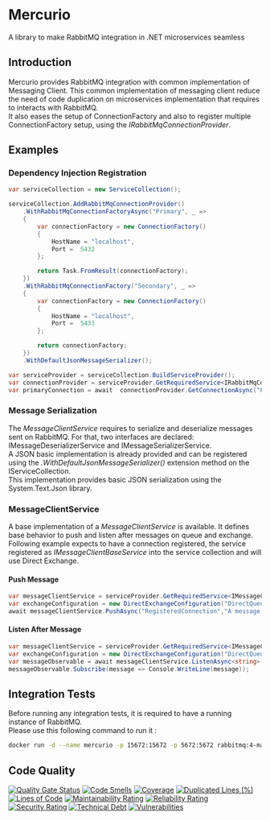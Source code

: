 # Mercurio
A library to make RabbitMQ integration in .NET microservices seamless

## Introduction
Mercurio provides RabbitMQ integration with common implementation of Messaging Client. This common implementation of messaging client reduce the need of code duplication on microservices implementation that requires to interacts with RabbitMQ.  
It also eases the setup of ConnectionFactory and also to register multiple ConnectionFactory setup, using the _IRabbitMqConnectionProvider_.

## Examples
### Dependency Injection Registration
```csharp
var serviceCollection = new ServiceCollection();

serviceCollection.AddRabbitMqConnectionProvider()
    .WithRabbitMqConnectionFactoryAsync("Primary", _ =>
    {
        var connectionFactory = new ConnectionFactory()
        {
            HostName = "localhost",
            Port =  5432
        };

        return Task.FromResult(connectionFactory);
    })
    .WithRabbitMqConnectionFactory("Secondary", _ =>
    {
        var connectionFactory = new ConnectionFactory()
        {
            HostName = "localhost",
            Port =  5433
        };

        return connectionFactory;
    })
    .WithDefaultJsonMessageSerializer();

var serviceProvider = serviceCollection.BuildServiceProvider();
var connectionProvider = serviceProvider.GetRequiredService<IRabbitMqConnectionProvider>();
var primaryConnection = await  connectionProvider.GetConnectionAsync("Primary");
```

### Message Serialization
The _MessageClientService_ requires to serialize and deserialize messages sent on RabbitMQ. For that, two interfaces are declared: IMessageDeserializerService and IMessageSerializerService.  
A JSON basic implementation is already provided and can be registered using the _.WithDefaultJsonMessageSerializer()_ extension method on the IServiceCollection.  
This implementation provides basic JSON serialization using the System.Text.Json library.

### MessageClientService
A base implementation of a _MessageClientService_ is available. It defines base behavior to push and listen after messages on queue and exchange.  
Following example expects to have a connection registered, the service registered as _IMessageClientBaseService_ into the service collection and will use Direct Exchange.

#### Push Message
```csharp
var messageClientService = serviceProvider.GetRequiredService<IMessageClientBaseService>();
var exchangeConfiguration = new DirectExchangeConfiguration("DirectQueue", "AnExchange", "SomeRouting");
await messageClientService.PushAsync("RegisteredConnection","A message to be sent",exchangeConfiguration);
```

#### Listen After Message
```csharp
var messageClientService = serviceProvider.GetRequiredService<IMessageClientBaseService>();
var exchangeConfiguration = new DirectExchangeConfiguration("DirectQueue", "AnExchange", "SomeRouting");
var messageObservable = await messageClientService.ListenAsync<string>("RegisteredConnection", exchangeConfiguration);
messageObservable.Subscribe(message => Console.WriteLine(message));
```

## Integration Tests
Before running any integration tests, it is required to have a running instance of RabbitMQ.  
Please use this following command to run it :
```sh
docker run -d --name mercurio -p 15672:15672 -p 5672:5672 rabbitmq:4-management 
```

## Code Quality

[![Quality Gate Status](https://sonarcloud.io/api/project_badges/measure?project=STARIONGROUP_Mercurio&metric=alert_status)](https://sonarcloud.io/summary/new_code?id=STARIONGROUP_Mercurio)
[![Code Smells](https://sonarcloud.io/api/project_badges/measure?project=STARIONGROUP_Mercurio&metric=code_smells)](https://sonarcloud.io/summary/new_code?id=STARIONGROUP_Mercurio)
[![Coverage](https://sonarcloud.io/api/project_badges/measure?project=STARIONGROUP_Mercurio&metric=coverage)](https://sonarcloud.io/summary/new_code?id=STARIONGROUP_Mercurio)
[![Duplicated Lines (%)](https://sonarcloud.io/api/project_badges/measure?project=STARIONGROUP_Mercurio&metric=duplicated_lines_density)](https://sonarcloud.io/summary/new_code?id=STARIONGROUP_Mercurio)
[![Lines of Code](https://sonarcloud.io/api/project_badges/measure?project=STARIONGROUP_Mercurio&metric=ncloc)](https://sonarcloud.io/summary/new_code?id=STARIONGROUP_Mercurio)
[![Maintainability Rating](https://sonarcloud.io/api/project_badges/measure?project=STARIONGROUP_Mercurio&metric=sqale_rating)](https://sonarcloud.io/summary/new_code?id=STARIONGROUP_Mercurio)
[![Reliability Rating](https://sonarcloud.io/api/project_badges/measure?project=STARIONGROUP_Mercurio&metric=reliability_rating)](https://sonarcloud.io/summary/new_code?id=STARIONGROUP_Mercurio)
[![Security Rating](https://sonarcloud.io/api/project_badges/measure?project=STARIONGROUP_Mercurio&metric=security_rating)](https://sonarcloud.io/summary/new_code?id=STARIONGROUP_Mercurio)
[![Technical Debt](https://sonarcloud.io/api/project_badges/measure?project=STARIONGROUP_Mercurio&metric=sqale_index)](https://sonarcloud.io/summary/new_code?id=STARIONGROUP_Mercurio)
[![Vulnerabilities](https://sonarcloud.io/api/project_badges/measure?project=STARIONGROUP_Mercurio&metric=vulnerabilities)](https://sonarcloud.io/summary/new_code?id=STARIONGROUP_Mercurio)
